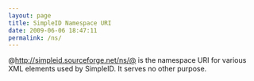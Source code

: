```yaml
---
layout: page
title: SimpleID Namespace URI
date: 2009-06-06 18:47:11
permalink: /ns/
---
```


@http://simpleid.sourceforge.net/ns/@ is the namespace URI for various XML elements used by SimpleID.  It serves no other purpose.